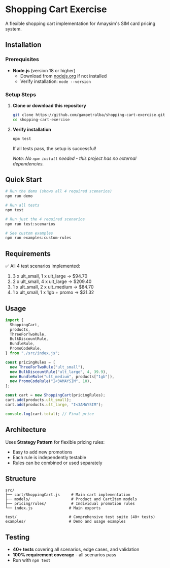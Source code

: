 # Shopping Cart Exercise

A flexible shopping cart implementation for Amaysim's SIM card pricing system.

## Installation

### Prerequisites

- **Node.js** (version 18 or higher)
  - Download from [nodejs.org](https://nodejs.org/) if not installed
  - Verify installation: `node --version`

### Setup Steps

1. **Clone or download this repository**

   ```bash
   git clone https://github.com/gampetralba/shopping-cart-exercise.git
   cd shopping-cart-exercise
   ```

2. **Verify installation**

   ```bash
   npm test
   ```

   If all tests pass, the setup is successful!

   _Note: No `npm install` needed - this project has no external dependencies._

## Quick Start

```bash
# Run the demo (shows all 4 required scenarios)
npm run demo

# Run all tests
npm test

# Run just the 4 required scenarios
npm run test:scenarios

# See custom examples
npm run examples:custom-rules
```

## Requirements

✅ All 4 test scenarios implemented:

1. 3 x ult_small, 1 x ult_large → $94.70
2. 2 x ult_small, 4 x ult_large → $209.40
3. 1 x ult_small, 2 x ult_medium → $84.70
4. 1 x ult_small, 1 x 1gb + promo → $31.32

## Usage

```javascript
import {
  ShoppingCart,
  products,
  ThreeForTwoRule,
  BulkDiscountRule,
  BundleRule,
  PromoCodeRule,
} from "./src/index.js";

const pricingRules = [
  new ThreeForTwoRule("ult_small"),
  new BulkDiscountRule("ult_large", 4, 39.9),
  new BundleRule("ult_medium", products["1gb"]),
  new PromoCodeRule("I<3AMAYSIM", 10),
];

const cart = new ShoppingCart(pricingRules);
cart.add(products.ult_small);
cart.add(products.ult_large, "I<3AMAYSIM");

console.log(cart.total); // Final price
```

## Architecture

Uses **Strategy Pattern** for flexible pricing rules:

- Easy to add new promotions
- Each rule is independently testable
- Rules can be combined or used separately

## Structure

```
src/
├── cart/ShoppingCart.js     # Main cart implementation
├── models/                  # Product and CartItem models
├── pricing/rules/           # Individual promotion rules
└── index.js                # Main exports

test/                       # Comprehensive test suite (40+ tests)
examples/                   # Demo and usage examples
```

## Testing

- **40+ tests** covering all scenarios, edge cases, and validation
- **100% requirement coverage** - all scenarios pass
- Run with `npm test`

